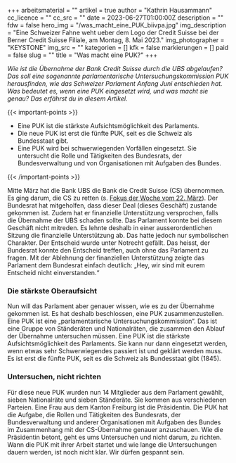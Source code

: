 +++
arbeitsmaterial = ""
artikel = true
author = "Kathrin Hausammann"
cc_licence = ""
cc_src = ""
date = 2023-06-27T01:00:00Z
description = ""
fdw = false
hero_img = "/was_macht_eine_PUK_biivpa.jpg"
img_description = "Eine Schweizer Fahne weht ueber dem Logo der Credit Suisse bei der Berner Credit Suisse Filiale, am Montag, 8. Mai 2023."
img_photographer = "KEYSTONE"
img_src = ""
kategorien = []
kfk = false
markierungen = []
paid = false
slug = ""
title = "Was macht eine PUK?"
+++

_Wie ist die Übernahme der Bank Credit Suisse durch die UBS abgelaufen? Das soll eine sogenannte parlamentarische Untersuchungskommission PUK herausfinden, wie das Schweizer Parlament Anfang Juni entschieden hat.
Was bedeutet es, wenn eine PUK eingesetzt wird, und was macht sie genau? Das erfährst du in diesem Artikel._

{{< important-points >}} 



<ul>

<li>Eine PUK ist die stärkste Aufsichtsmöglichkeit des Parlaments.</li>

<li>Die neue PUK ist erst die fünfte PUK, seit es die Schweiz als Bundesstaat gibt.</li>

<li>Eine PUK wird bei schwerwiegenden Vorfällen eingesetzt. Sie untersucht die Rolle und Tätigkeiten des Bundesrats, der Bundesverwaltung und von Organisationen mit Aufgaben des Bundes.</li>

</ul> {{< /important-points >}}

Mitte März hat die Bank UBS die Bank die Credit Suisse (CS) übernommen. Es ging darum, die CS zu retten (s. [Fokus der Woche vom 22. März](https://www.chinderzytig.ch/das-ende-einer-grossbank/)). Der Bundesrat hat mitgeholfen, dass dieser Deal (dieses Geschäft) zustande gekommen ist. Zudem hat er finanzielle Unterstützung versprochen, falls die Übernahme der UBS schaden sollte. Das Parlament konnte bei diesem Geschäft nicht mitreden. Es lehnte deshalb in einer ausserordentlichen Sitzung die finanzielle Unterstützung ab. Das hatte jedoch nur symbolischen Charakter. Der Entscheid wurde unter Notrecht gefällt. Das heisst, der Bundesrat konnte den Entscheid treffen, auch ohne das Parlament zu fragen. Mit der Ablehnung der finanziellen Unterstützung zeigte das Parlament dem Bundesrat einfach deutlich: „Hey, wir sind mit eurem Entscheid nicht einverstanden.“

### Die stärkste Oberaufsicht

Nun will das Parlament aber genauer wissen, wie es zu der Übernahme gekommen ist. Es hat deshalb beschlossen, eine PUK zusammenzustellen. Eine PUK ist eine „parlamentarische Untersuchungskommission“. Das ist eine Gruppe von Ständeräten und Nationalräten, die zusammen den Ablauf der Übernahme untersuchen müssen. Eine PUK ist die stärkste Aufsichtsmöglichkeit des Parlaments. Sie kann nur dann eingesetzt werden, wenn etwas sehr Schwerwiegendes passiert ist und geklärt werden muss. Es ist erst die fünfte PUK, seit es die Schweiz als Bundesstaat gibt (1845).

### Untersuchen, nicht richten

Für diese neue PUK wurden nun 14 Mitglieder aus dem Parlament gewählt, sieben Nationalräte und sieben Ständeräte. Sie kommen aus verschiedenen Parteien. Eine Frau aus dem Kanton Freiburg ist die Präsidentin. Die PUK hat die Aufgabe, die Rollen und Tätigkeiten des Bundesrats, der Bundesverwaltung und anderer Organisationen mit Aufgaben des Bundes im Zusammenhang mit der CS-Übernahme genauer anzuschauen. Wie die Präsidentin betont, geht es ums Untersuchen und nicht darum, zu richten. Wann die PUK mit ihrer Arbeit startet und wie lange die Untersuchungen dauern werden, ist noch nicht klar. Wir dürfen gespannt sein.
